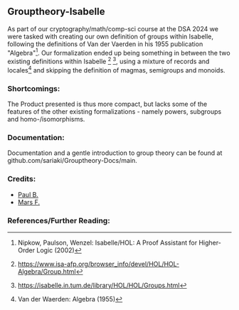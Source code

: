 
## Grouptheory-Isabelle
As part of our cryptography/math/comp-sci course at the DSA 2024 we were tasked with creating our own definition of groups within Isabelle, following the definitions of Van der Vaerden in his 1955 publication "Algebra"[^1].
Our formalization ended up being something in between the two existing definitions within Isabelle [^2] [^3], using a mixture of records and locales[^4] and skipping the definition of magmas, semigroups and monoids.

### Shortcomings:
The Product presented is thus more compact, but lacks some of the features of the other existing formalizations - namely powers, subgroups and homo-/isomorphisms. 

### Documentation:
Documentation and a gentle introduction to group theory can be found at github.com/sariaki/Grouptheory-Docs/main.

### Credits:
- [Paul B.](https://github.com/sariaki) 
- [Mars F.](https://github.com/marsx133)

### References/Further Reading:
[^1]: Nipkow, Paulson, Wenzel: Isabelle/HOL: A Proof Assistant for Higher-Order Logic (2002)
[^2]: https://www.isa-afp.org/browser_info/devel/HOL/HOL-Algebra/Group.html
[^3]: https://isabelle.in.tum.de/library/HOL/HOL/Groups.html
[^4]: Van der Waerden: Algebra (1955)
